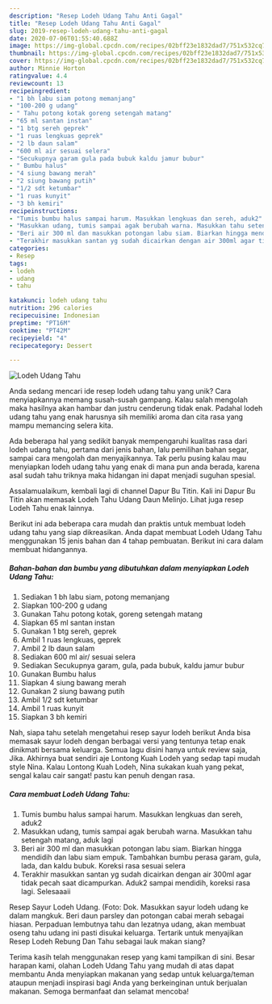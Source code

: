 ```yaml
---
description: "Resep Lodeh Udang Tahu Anti Gagal"
title: "Resep Lodeh Udang Tahu Anti Gagal"
slug: 2019-resep-lodeh-udang-tahu-anti-gagal
date: 2020-07-06T01:55:40.688Z
image: https://img-global.cpcdn.com/recipes/02bff23e1832dad7/751x532cq70/lodeh-udang-tahu-foto-resep-utama.jpg
thumbnail: https://img-global.cpcdn.com/recipes/02bff23e1832dad7/751x532cq70/lodeh-udang-tahu-foto-resep-utama.jpg
cover: https://img-global.cpcdn.com/recipes/02bff23e1832dad7/751x532cq70/lodeh-udang-tahu-foto-resep-utama.jpg
author: Minnie Horton
ratingvalue: 4.4
reviewcount: 13
recipeingredient:
- "1 bh labu siam potong memanjang"
- "100-200 g udang"
- " Tahu potong kotak goreng setengah matang"
- "65 ml santan instan"
- "1 btg sereh geprek"
- "1 ruas lengkuas geprek"
- "2 lb daun salam"
- "600 ml air sesuai selera"
- "Secukupnya garam gula pada bubuk kaldu jamur bubur"
- " Bumbu halus"
- "4 siung bawang merah"
- "2 siung bawang putih"
- "1/2 sdt ketumbar"
- "1 ruas kunyit"
- "3 bh kemiri"
recipeinstructions:
- "Tumis bumbu halus sampai harum. Masukkan lengkuas dan sereh, aduk2"
- "Masukkan udang, tumis sampai agak berubah warna. Masukkan tahu setengah matang, aduk lagi"
- "Beri air 300 ml dan masukkan potongan labu siam. Biarkan hingga mendidih dan labu siam empuk. Tambahkan bumbu perasa garam, gula, lada, dan kaldu bubuk. Koreksi rasa sesuai selera"
- "Terakhir masukkan santan yg sudah dicairkan dengan air 300ml agar tidak pecah saat dicampurkan. Aduk2 sampai mendidih, koreksi rasa lagi. Selesaaaii"
categories:
- Resep
tags:
- lodeh
- udang
- tahu

katakunci: lodeh udang tahu 
nutrition: 296 calories
recipecuisine: Indonesian
preptime: "PT16M"
cooktime: "PT42M"
recipeyield: "4"
recipecategory: Dessert

---
```



![Lodeh Udang Tahu](https://img-global.cpcdn.com/recipes/02bff23e1832dad7/751x532cq70/lodeh-udang-tahu-foto-resep-utama.jpg)

Anda sedang mencari ide resep lodeh udang tahu yang unik? Cara menyiapkannya memang susah-susah gampang. Kalau salah mengolah maka hasilnya akan hambar dan justru cenderung tidak enak. Padahal lodeh udang tahu yang enak harusnya sih memiliki aroma dan cita rasa yang mampu memancing selera kita.

Ada beberapa hal yang sedikit banyak mempengaruhi kualitas rasa dari lodeh udang tahu, pertama dari jenis bahan, lalu pemilihan bahan segar, sampai cara mengolah dan menyajikannya. Tak perlu pusing kalau mau menyiapkan lodeh udang tahu yang enak di mana pun anda berada, karena asal sudah tahu triknya maka hidangan ini dapat menjadi suguhan spesial.

Assalamualaikum, kembali lagi di channel Dapur Bu Titin. Kali ini Dapur Bu Titin akan memasak Lodeh Tahu Udang Daun Melinjo. Lihat juga resep Lodeh Tahu enak lainnya.


Berikut ini ada beberapa cara mudah dan praktis untuk membuat lodeh udang tahu yang siap dikreasikan. Anda dapat membuat Lodeh Udang Tahu menggunakan 15 jenis bahan dan 4 tahap pembuatan. Berikut ini cara dalam membuat hidangannya.

<!--inarticleads1-->

##### Bahan-bahan dan bumbu yang dibutuhkan dalam menyiapkan Lodeh Udang Tahu:

1. Sediakan 1 bh labu siam, potong memanjang
1. Siapkan 100-200 g udang
1. Gunakan  Tahu potong kotak, goreng setengah matang
1. Siapkan 65 ml santan instan
1. Gunakan 1 btg sereh, geprek
1. Ambil 1 ruas lengkuas, geprek
1. Ambil 2 lb daun salam
1. Sediakan 600 ml air/ sesuai selera
1. Sediakan Secukupnya garam, gula, pada bubuk, kaldu jamur bubur
1. Gunakan  Bumbu halus
1. Siapkan 4 siung bawang merah
1. Gunakan 2 siung bawang putih
1. Ambil 1/2 sdt ketumbar
1. Ambil 1 ruas kunyit
1. Siapkan 3 bh kemiri


Nah, siapa tahu setelah mengetahui resep sayur lodeh berikut Anda bisa memasak sayur lodeh dengan berbagai versi yang tentunya tetap enak dinikmati bersama keluarga. Semua lagu disini hanya untuk review saja, Jika. Akhirnya buat sendiri aje Lontong Kuah Lodeh yang sedap tapi mudah style Nina. Kalau Lontong Kuah Lodeh, Nina sukakan kuah yang pekat, sengal kalau cair sangat! pastu kan penuh dengan rasa. 

<!--inarticleads2-->

##### Cara membuat Lodeh Udang Tahu:

1. Tumis bumbu halus sampai harum. Masukkan lengkuas dan sereh, aduk2
1. Masukkan udang, tumis sampai agak berubah warna. Masukkan tahu setengah matang, aduk lagi
1. Beri air 300 ml dan masukkan potongan labu siam. Biarkan hingga mendidih dan labu siam empuk. Tambahkan bumbu perasa garam, gula, lada, dan kaldu bubuk. Koreksi rasa sesuai selera
1. Terakhir masukkan santan yg sudah dicairkan dengan air 300ml agar tidak pecah saat dicampurkan. Aduk2 sampai mendidih, koreksi rasa lagi. Selesaaaii


Resep Sayur Lodeh Udang. (Foto: Dok. Masukkan sayur lodeh udang ke dalam mangkuk. Beri daun parsley dan potongan cabai merah sebagai hiasan. Perpaduan lembutnya tahu dan lezatnya udang, akan membuat oseng tahu udang ini pasti disukai keluarga. Tertarik untuk menyajikan Resep Lodeh Rebung Dan Tahu sebagai lauk makan siang? 

Terima kasih telah menggunakan resep yang kami tampilkan di sini. Besar harapan kami, olahan Lodeh Udang Tahu yang mudah di atas dapat membantu Anda menyiapkan makanan yang sedap untuk keluarga/teman ataupun menjadi inspirasi bagi Anda yang berkeinginan untuk berjualan makanan. Semoga bermanfaat dan selamat mencoba!
